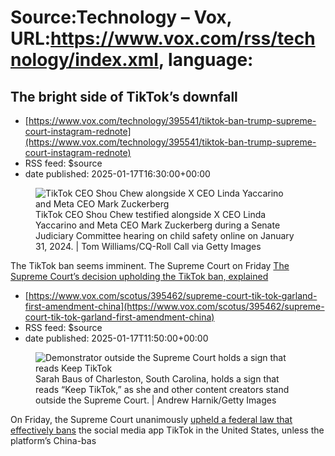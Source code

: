 # Source:Technology – Vox, URL:https://www.vox.com/rss/technology/index.xml, language:

## The bright side of TikTok’s downfall
 - [https://www.vox.com/technology/395541/tiktok-ban-trump-supreme-court-instagram-rednote](https://www.vox.com/technology/395541/tiktok-ban-trump-supreme-court-instagram-rednote)
 - RSS feed: $source
 - date published: 2025-01-17T16:30:00+00:00

<figure>

<img alt="TikTok CEO Shou Chew alongside X CEO Linda Yaccarino and Meta CEO Mark Zuckerberg" data-caption="TikTok CEO Shou Chew testified alongside X CEO Linda Yaccarino and Meta CEO Mark Zuckerberg during a Senate Judiciary Committee hearing on child safety online on January 31, 2024. | Tom Williams/CQ-Roll Call via Getty Images" data-portal-copyright="Tom Williams/CQ-Roll Call via Getty Images" data-has-syndication-rights="1" src="https://platform.vox.com/wp-content/uploads/sites/2/2025/01/GettyImages-1968504422.jpg?quality=90&#038;strip=all&#038;crop=0,0,100,100" />
	<figcaption>TikTok CEO Shou Chew testified alongside X CEO Linda Yaccarino and Meta CEO Mark Zuckerberg during a Senate Judiciary Committee hearing on child safety online on January 31, 2024. | Tom Williams/CQ-Roll Call via Getty Images</figcaption>
</figure>
<p class="has-text-align-none">The TikTok ban seems imminent. The Supreme Court on Friday <a href="https://www.vox.com/scotus/395462/supreme-court-tik-

## The Supreme Court’s decision upholding the TikTok ban, explained
 - [https://www.vox.com/scotus/395462/supreme-court-tik-tok-garland-first-amendment-china](https://www.vox.com/scotus/395462/supreme-court-tik-tok-garland-first-amendment-china)
 - RSS feed: $source
 - date published: 2025-01-17T11:50:00+00:00

<figure>

<img alt="Demonstrator outside the Supreme Court holds a sign that reads Keep TikTok" data-caption="Sarah Baus of Charleston, South Carolina, holds a sign that reads “Keep TikTok,” as she and other content creators stand outside the Supreme Court. | Andrew Harnik/Getty Images" data-portal-copyright="Andrew Harnik/Getty Images" data-has-syndication-rights="1" src="https://platform.vox.com/wp-content/uploads/sites/2/2025/01/gettyimages-2192575772.jpg?quality=90&#038;strip=all&#038;crop=0,0,100,100" />
	<figcaption>Sarah Baus of Charleston, South Carolina, holds a sign that reads “Keep TikTok,” as she and other content creators stand outside the Supreme Court. | Andrew Harnik/Getty Images</figcaption>
</figure>
<p class="has-text-align-none">On Friday, the Supreme Court unanimously <a href="https://www.supremecourt.gov/opinions/24pdf/24-656_ca7d.pdf">upheld a federal law that effectively bans</a> the social media app TikTok in the United States, unless the platform’s China-bas

